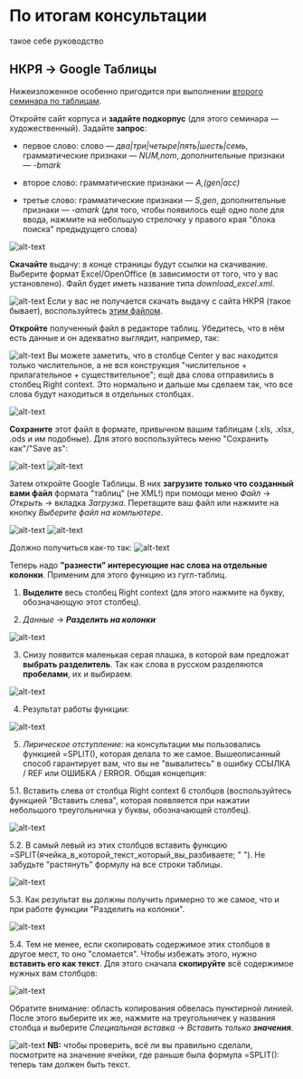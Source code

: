 # По итогам консультации
такое себе руководство

## НКРЯ → Google Таблицы 
Нижеизложенное особенно пригодится при выполнении [второго семинара по таблицам](https://github.com/ElizavetaKuzmenko/Programming-and-computer-instruments/wiki/%D0%A1%D0%B5%D0%BC%D0%B8%D0%BD%D0%B0%D1%80-12:-%D1%82%D0%B0%D0%B1%D0%BB%D0%B8%D1%86%D1%8B-(%D1%87%D0%B0%D1%81%D1%82%D1%8C-2)). 

Откройте сайт корпуса и __задайте подкорпус__ (для этого семинара — художественный).
Задайте __запрос__:
  * первое слово: слово — *два|три|четыре|пять|шесть|семь*, грамматические признаки — *NUM,nom*, дополнительные признаки — *-bmark*
  
  * второе слово: грамматические признаки — *A,(gen|acc)*
  
  * третье слово: грамматические признаки — *S,gen*, дополнительные признаки — *-amark* (для того, чтобы появилось ещё одно поле для ввода, нажмите на небольшую стрелочку у правого края "блока поиска" предыдущего слова)
  
![alt-text](./google-spreadsheets%20images/Ruscorpora-to-GS_01.png "Запрос в НКРЯ")

__Скачайте__ выдачу: в конце страницы будут ссылки на скачивание. Выберите формат Excel/OpenOffice (в зависимости от того, что у вас установлено). Файл будет иметь название типа *download_excel.xml*.

![alt-text](./google-spreadsheets%20images/Ruscorpora-to-GS_02.png "Скачивание выдачи")
Если у вас не получается скачать выдачу с сайта НКРЯ (такое бывает), воспользуйтесь [этим файлом](./download-excel.xml).

__Откройте__ полученный файл в редакторе таблиц. Убедитесь, что в нём есть данные и он адекватно выглядит, например, так:

![alt-text](./google-spreadsheets%20images/Ruscorpora-to-GS_03.png "Как выглядит download_excel.xml")
Вы можете заметить, что в столбце Center у вас находится только числительное, а не вся конструкция "числительное + прилагательное + существительное"; ещё два слова отправились в столбец Right context. Это нормально и дальше мы сделаем так, что все слова будут находиться в отдельных столбцах.

![alt-text](./google-spreadsheets%20images/Ruscorpora-to-GS_04.png "Нужные слова в том числе в Right context")

__Сохраните__ этот файл в формате, привычном вашим таблицам (.xls, .xlsx, .ods и им подобные). Для этого воспользуйтесь меню "Сохранить как"/"Save as":

![alt-text](./google-spreadsheets%20images/Ruscorpora-to-GS_06.png "Общий вид для Save As")
![alt-text](./google-spreadsheets%20images/Ruscorpora-to-GS_05.png "Конкретно Excel Workbook")

Затем откройте Google Таблицы. В них __загрузите только что созданный вами файл__ формата "таблиц" (не XML!) при помощи меню *Файл* → *Открыть* → вкладка *Загрузка*. Перетащите ваш файл или нажмите на кнопку *Выберите файл на компьютере*.

![alt-text](./google-spreadsheets%20images/Ruscorpora-to-GS_07.png "Открыть")
![alt-text](./google-spreadsheets%20images/Ruscorpora-to-GS_08.png "Загрузка файла")

Должно получиться как-то так:
![alt-text](./google-spreadsheets%20images/Ruscorpora-to-GS_09.png "Вид загруженного в Google Таблицы файла")

Теперь надо __"разнести" интересующие нас слова на отдельные колонки__. Применим для этого функцию из гугл-таблиц.

1. __Выделите__ весь столбец Right context (для этого нажмите на букву, обозначающую этот столбец).
  
2. *Данные* → *__Разделить на колонки__*
  
![alt-text](./google-spreadsheets%20images/Ruscorpora-to-GS_10.png "Разделить на колонки")

3. Снизу появится маленькая серая плашка, в которой вам предложат __выбрать разделитель__. Так как слова в русском разделяются __пробелами__, их и выбираем.

![alt-text](./google-spreadsheets%20images/Ruscorpora-to-GS_11.png "Выбор разделителя")

4. Результат работы функции:
  
![alt-text](./google-spreadsheets%20images/Ruscorpora-to-GS_12.png "Разделить на колонки")

5. *Лирическое отступление:* на консультации мы пользовались функцией =SPLIT(), которая делала то же самое. Вышеописанный способ гарантирует вам, что вы не "вывалитесь" в ошибку ССЫЛКА / REF или ОШИБКА / ERROR. Общая концепция:
    
  5.1. Вставить слева от столбца Right context 6 столбцов (воспользуйтесь функцией "Вставить слева", которая появляется при нажатии небольшого треугольничка у буквы, обозначающей столбец).
    
![alt-text](./google-spreadsheets%20images/Ruscorpora-to-GS_13.png "Вставить слева: 1")
    
  5.2. В самый левый из этих столбцов вставить функцию =SPLIT(ячейка_в_которой_текст_который_вы_разбиваете; " "). Не забудьте "растянуть" формулу на все строки таблицы.
    
![alt-text](./google-spreadsheets%20images/Ruscorpora-to-GS_14.png "Функция SPLIT")
    
  5.3. Как результат вы должны получить примерно то же самое, что и при работе функции "Разделить на колонки". 
    
![alt-text](./google-spreadsheets%20images/Ruscorpora-to-GS_15.png "Результат работы SPLIT")
    
  5.4. Тем не менее, если скопировать содержимое этих столбцов в другое мест, то оно "сломается". Чтобы избежать этого, нужно __вставить его как текст__. Для этого сначала __скопируйте__ всё содержимое нужных вам столбцов:
    
![alt-text](./google-spreadsheets%20images/Ruscorpora-to-GS_16.png "Выделяем все столбцы и копируем")

Обратите внимание: область копирования обвелась пунктирной линией. После этого выберите их же, нажмите на треугольничек у названия столбца и выберите *Специальная вставка* → *Вставить только __значения__*. 
    
![alt-text](./google-spreadsheets%20images/Ruscorpora-to-GS_17.png "Вставить только значения")
__NB:__ чтобы проверить, всё ли вы правильно сделали, посмотрите на значение ячейки, где раньше была формула =SPLIT(): теперь там должен быть текст.